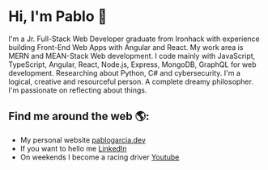 # Hi, I'm Pablo 👋

I'm a Jr. Full-Stack Web Developer graduate from Ironhack with experience building Front-End Web Apps with Angular and React. My work area is MERN and MEAN-Stack Web development. I code mainly with JavaScript, TypeScript, Angular, React, Node.js, Express, MongoDB, GraphQL for web development. Researching about Python, C# and cybersecurity.
I'm a logical, creative and resourceful person. A complete dreamy philosopher. I'm passionate on reflecting about things.

## Find me around the web 🌎: 

- My personal website <a href="https://www.pablogarcia.dev">pablogarcia.dev</a>
- If you want to hello me <a href="https://www.linkedin.com/in/prgarcia">LinkedIn</a>
- On weekends I become a racing driver <a href="https://youtube.com/PabloGarciaRacing"> Youtube</a>
